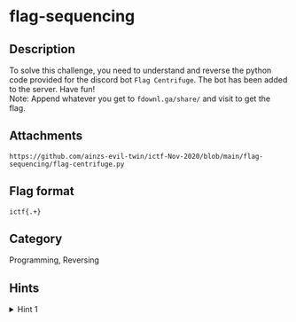 # flag-sequencing

## Description

To solve this challenge, you need to understand and reverse the python code provided for the discord bot `Flag Centrifuge`. The bot has been added to the server. Have fun!  
Note: Append whatever you get to `fdownl.ga/share/` and visit to get the flag.

## Attachments

`https://github.com/ainzs-evil-twin/ictf-Nov-2020/blob/main/flag-sequencing/flag-centrifuge.py`  

## Flag format

`ictf{.+}`

## Category

Programming, Reversing

## Hints

<details> 
    <summary>Hint 1</summary> 
    Using the dedicated channel instead of privately DMing the bot will increase your chances of success.
</details>